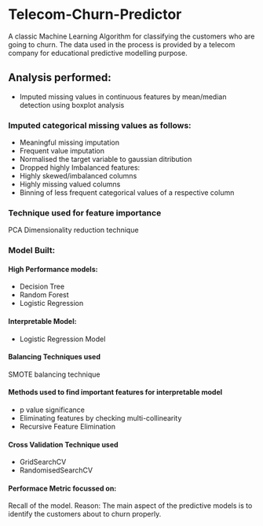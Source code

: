 # Telecom-Churn-Predictor
A classic Machine Learning Algorithm for classifying the customers who are going to churn. The data used in the process is provided by a telecom company for educational 
predictive modelling purpose. 

## Analysis performed:
- Imputed missing values in continuous features by mean/median detection using boxplot analysis
### Imputed categorical missing values as follows: 
- Meaningful missing imputation 
- Frequent value imputation
- Normalised the target variable to gaussian ditribution
- Dropped highly Imbalanced features: 
- Highly skewed/imbalanced columns 
- Highly missing valued columns
- Binning of less frequent categorical values of a respective column

### Technique used for feature importance
PCA Dimensionality reduction technique

### Model Built: 
#### High Performance models:
- Decision Tree
- Random Forest 
- Logistic Regression 

#### Interpretable Model:
- Logistic Regression Model

#### Balancing Techniques used
SMOTE balancing technique

#### Methods used to find important features for interpretable model
- p value significance
- Eliminating features by checking multi-collinearity
- Recursive Feature Elimination
 
#### Cross Validation Technique used
- GridSearchCV
- RandomisedSearchCV

#### Performace Metric focussed on:
Recall of the model.
Reason: The main aspect of the predictive models is to identify the customers about to churn properly. 
